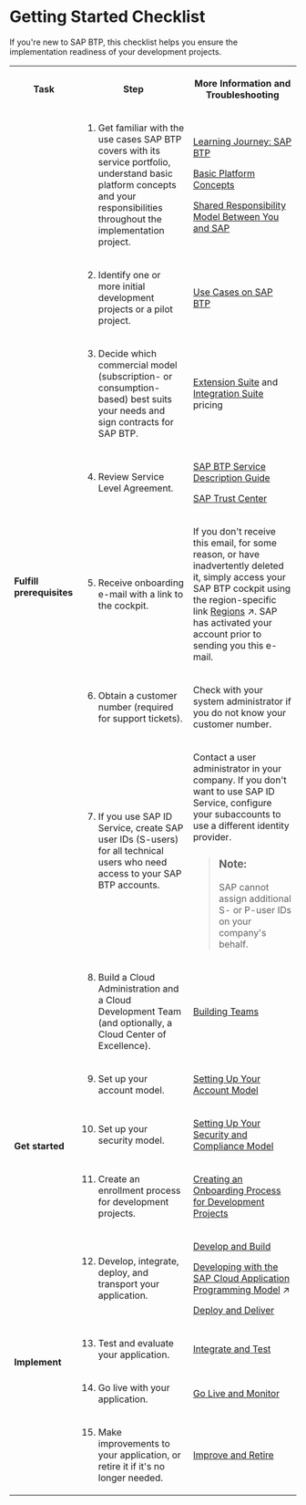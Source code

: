 <!-- loiocbd76632d8aa4cb7bbf175d7607db463 -->

# Getting Started Checklist

If you're new to SAP BTP, this checklist helps you ensure the implementation readiness of your development projects.


<table>
<tr>
<th>

Task



</th>
<th>

Step



</th>
<th>

More Information and Troubleshooting



</th>
</tr>
<tr>
<td rowspan="8">

**Fulfill prerequisites**



</td>
<td>

1. Get familiar with the use cases SAP BTP covers with its service portfolio, understand basic platform concepts and your responsibilities throughout the implementation project.



</td>
<td>

[Learning Journey: SAP BTP](https://help.sap.com/doc/221f8f84afef43d29ad37ef2af0c4adf/HP_2.0/en-US/ec5aa55abb8c4970bc3b07efe2253cfb.html)

[Basic Platform Concepts](../basic-platform-concepts/Basic_Platform_Concepts_38ecf59.md#loio38ecf59cdda64150a102cfaa62d5faab)

[Shared Responsibility Model Between You and SAP](../shared-responsibility/Shared_Responsibility_Model_Between_You_and_SAP_898509d.md)



</td>
</tr>
<tr>
<td>

2. Identify one or more initial development projects or a pilot project.



</td>
<td>

[Use Cases on SAP BTP](https://www.sap.com/products/business-technology-platform/use-cases.htmll)



</td>
</tr>
<tr>
<td>

3. Decide which commercial model \(subscription- or consumption-based\) best suits your needs and sign contracts for SAP BTP.



</td>
<td>

 [Extension Suite](https://www.sap.com/products/extension-suite/pricing.html) and [Integration Suite](https://www.sap.com/products/integration-suite/pricing.html) pricing



</td>
</tr>
<tr>
<td>

4. Review Service Level Agreement.



</td>
<td>

[SAP BTP Service Description Guide](https://www.sap.com/about/agreements/policies/cloud-platform.html)

[SAP Trust Center](https://www.sap.com/about/cloud-trust-center/cloud-service-level-agreements.html)



</td>
</tr>
<tr>
<td>

5. Receive onboarding e-mail with a link to the cockpit.



</td>
<td>

If you don't receive this email, for some reason, or have inadvertently deleted it, simply access your SAP BTP cockpit using the region-specific link [Regions](https://help.sap.com/viewer/60f1b283f0fd4d0aa7b3f8cea4d73d1d/Internal/en-US/350356d1dc314d3199dca15bd2ab9b0e.html#loio350356d1dc314d3199dca15bd2ab9b0e "You can deploy applications in different regions. Each region represents a geographical location (for example, Europe, US East) where applications, data, or services are hosted.") :arrow_upper_right:. SAP has activated your account prior to sending you this e-mail.



</td>
</tr>
<tr>
<td>

6. Obtain a customer number \(required for support tickets\).



</td>
<td>

Check with your system administrator if you do not know your customer number.



</td>
</tr>
<tr>
<td>

7. If you use SAP ID Service, create SAP user IDs \(S-users\) for all technical users who need access to your SAP BTP accounts.



</td>
<td>

Contact a user administrator in your company. If you don't want to use SAP ID Service, configure your subaccounts to use a different identity provider.

> ### Note:  
> SAP cannot assign additional S- or P-user IDs on your company's behalf.



</td>
</tr>
<tr>
<td>

8. Build a Cloud Administration and a Cloud Development Team \(and optionally, a Cloud Center of Excellence\).



</td>
<td>

 [Building Teams](../set-up-and-plan/Building_Teams_fdeddf2.md#loiofdeddf22a6964d86a199b9eb11c7075e) 



</td>
</tr>
<tr>
<td rowspan="3">

**Get started**



</td>
<td>

9. Set up your account model.



</td>
<td>

 [Setting Up Your Account Model](../set-up-and-plan/Setting_Up_Your_Account_Model_2db81f4.md) 



</td>
</tr>
<tr>
<td>

10. Set up your security model.



</td>
<td>

 [Setting Up Your Security and Compliance Model](../set-up-and-plan/Setting_Up_Your_Security_and_Compliance_Model_aaaad94.md) 



</td>
</tr>
<tr>
<td>

11. Create an enrollment process for development projects.



</td>
<td>

 [Creating an Onboarding Process for Development Projects](../set-up-and-plan/Creating_an_Onboarding_Process_for_Development_Projects_4bd29a8.md) 



</td>
</tr>
<tr>
<td rowspan="4">

**Implement**



</td>
<td>

12. Develop, integrate, deploy, and transport your application.



</td>
<td>

[Develop and Build](../develop-and-build/Develop_and_Build_7e30686.md)

[Developing with the SAP Cloud Application Programming Model](https://help.sap.com/viewer/50fd4b19521f4bec9ee9cc6c72a90872//en-US/00823f91779d4d42aa29a498e0535cdf.html "The SAP Cloud Application Programming Model (CAP) is a framework of languages, libraries, and tools for building enterprise-grade services and applications. It guides developers along a ‘golden path’ of proven best practices and a great wealth of out-of-the-box solutions to recurring tasks.") :arrow_upper_right:

[Deploy and Deliver](../deploy-and-deliver/Deploy_and_Deliver_5972cdb.md)



</td>
</tr>
<tr>
<td>

13. Test and evaluate your application.



</td>
<td>

 [Integrate and Test](../integrate-and-test/Integrate_and_Test_84ddc25.md#loio84ddc25bf6024506b9c56fbbe4438169) 



</td>
</tr>
<tr>
<td>

14. Go live with your application.



</td>
<td>

 [Go Live and Monitor](../go-live-and-monitor/Go_Live_and_Monitor_b0ab4fb.md#loiob0ab4fb5cb914ee19923e4a8f020e868) 



</td>
</tr>
<tr>
<td>

15. Make improvements to your application, or retire it if it's no longer needed.



</td>
<td>

 [Improve and Retire](../improve-and-retire/Improve_and_Retire_89ffeab.md#loio89ffeab7ea7742fd9a1ad2de4970b077) 



</td>
</tr>
</table>

